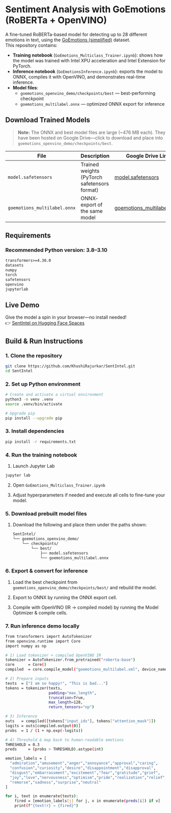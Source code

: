 # Sentiment Analysis with GoEmotions (RoBERTa + OpenVINO)

A fine-tuned RoBERTa-based model for detecting up to 28 different emotions in text, using the [GoEmotions (simplified)](https://huggingface.co/datasets/go_emotions) dataset.  
This repository contains:

- **Training notebook** (`GoEmotions_Multiclass_Trainer.ipynb`): shows how the model was trained with Intel XPU acceleration and Intel Extension for PyTorch.
- **Inference notebook** (`GoEmotionsInference.ipynb`): exports the model to ONNX, compiles it with OpenVINO, and demonstrates real-time inference.
- **Model files**:
  - `goemotions_openvino_demo/checkpoints/best` — best-performing checkpoint  
  - `goemotions_multilabel.onnx` — optimized ONNX export for inference

## Download Trained Models

> **Note:** The ONNX and best model files are large (~476 MB each). They have been hosted on Google Drive—click to download and place into `goemotions_openvino_demo/checkpoints/best`.

| File                      | Description                                  | Google Drive Link                                      |
| ------------------------- | -------------------------------------------- | ------------------------------------------------------- |
| `model.safetensors`       | Trained weights (PyTorch safetensors format) | [model.safetensors](https://drive.google.com/file/d/16Lc5TCFJvjaJO5kqDZssFPVJTkUvWOdL/view?usp=sharing)  |
| `goemotions_multilabel.onnx` | ONNX‐export of the same model             | [goemotions_multilabel.onnx](https://drive.google.com/file/d/1YeIhk-UTK7PoIN2qekKU6lNcU7jbbjoK/view?usp=sharing) |


## Requirements
### Recommended Python version: 3.8–3.10
```txt
transformers>=4.30.0
datasets
numpy
torch
safetensors
openvino
jupyterlab
```
## Live Demo

Give the model a spin in your browser—no install needed!  
👉 [SentIntel on Hugging Face Spaces](https://huggingface.co/spaces/Kaiyeee/SentIntel)


## Build & Run Instructions

### 1. Clone the repository
```bash
git clone https://github.com/KhushiRajurkar/SentIntel.git
cd SentIntel
```
### 2. Set up Python environment
```bash
# Create and activate a virtual environment
python3 -m venv .venv
source .venv/bin/activate

# Upgrade pip
pip install --upgrade pip
```
### 3. Install dependencies
```bash
pip install -r requirements.txt
```

### 4. Run the training notebook
  1. Launch Jupyter Lab
  ```bash
  jupyter lab
  ```

  2. Open `GoEmotions_Multiclass_Trainer.ipynb`

  3. Adjust hyperparameters if needed and execute all cells to fine-tune your model.
     
### 5. Download prebuilt model files
  1. Download the following and place them under the paths shown:
     ```bash
     SentIntel/
     └── goemotions_openvino_demo/
         └── checkpoints/
             └── best/
                 ├── model.safetensors
                 └── goemotions_multilabel.onnx

     ```

### 6. Export & convert for inference

  1. Load the best checkpoint from `goemotions_openvino_demo/checkpoints/best/` and rebuild the model.

  2. Export to ONNX by running the ONNX export cell.

  3. Compile with OpenVINO (IR → compiled model) by running the Model Optimizer & compile cells.

### 7. Run inference demo locally
```bash
from transformers import AutoTokenizer
from openvino.runtime import Core
import numpy as np

# 1) Load tokenizer + compiled OpenVINO IR
tokenizer = AutoTokenizer.from_pretrained("roberta-base")
core      = Core()
compiled  = core.compile_model("goemotions_multilabel.xml", device_name="CPU")

# 2) Prepare inputs
texts  = ["I am so happy!", "This is bad..."]
tokens = tokenizer(texts,
                   padding="max_length",
                   truncation=True,
                   max_length=128,
                   return_tensors="np")

# 3) Inference
outs   = compiled([tokens["input_ids"], tokens["attention_mask"]])
logits = outs[compiled.output(0)]
probs  = 1 / (1 + np.exp(-logits))

# 4) Threshold & map back to human-readable emotions
THRESHOLD = 0.3
preds     = (probs > THRESHOLD).astype(int)

emotion_labels = [
  "admiration","amusement","anger","annoyance","approval","caring",
  "confusion","curiosity","desire","disappointment","disapproval",
  "disgust","embarrassment","excitement","fear","gratitude","grief",
  "joy","love","nervousness","optimism","pride","realization","relief",
  "remorse","sadness","surprise","neutral"
]

for i, text in enumerate(texts):
    fired = [emotion_labels[j] for j, v in enumerate(preds[i]) if v]
    print(f"{text!r} → {fired}")
```
